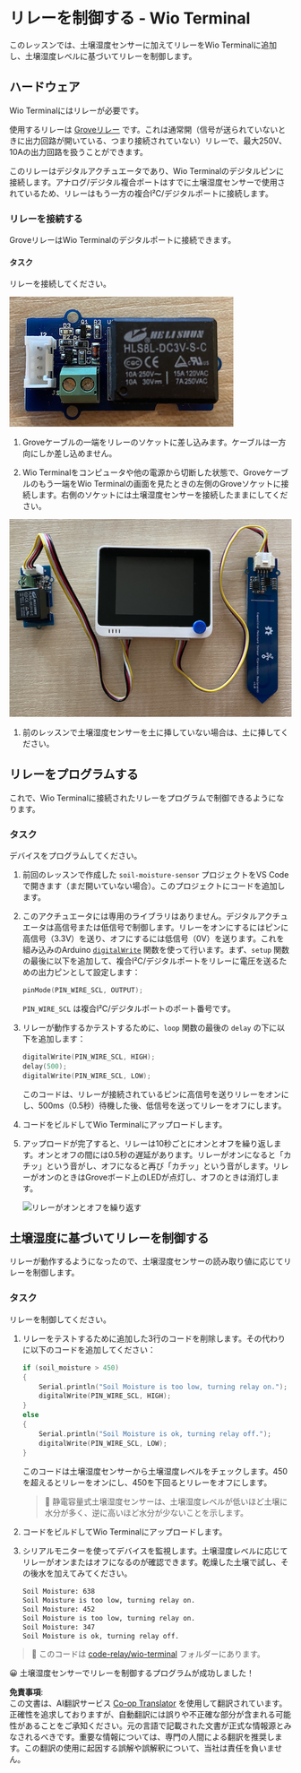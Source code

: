 <!--
CO_OP_TRANSLATOR_METADATA:
{
  "original_hash": "f3c5d8afa2ef6a0b425ef8ff20615cb4",
  "translation_date": "2025-08-24T22:16:52+00:00",
  "source_file": "2-farm/lessons/3-automated-plant-watering/wio-terminal-relay.md",
  "language_code": "ja"
}
-->
# リレーを制御する - Wio Terminal

このレッスンでは、土壌湿度センサーに加えてリレーをWio Terminalに追加し、土壌湿度レベルに基づいてリレーを制御します。

## ハードウェア

Wio Terminalにはリレーが必要です。

使用するリレーは [Groveリレー](https://www.seeedstudio.com/Grove-Relay.html) です。これは通常開（信号が送られていないときに出力回路が開いている、つまり接続されていない）リレーで、最大250V、10Aの出力回路を扱うことができます。

このリレーはデジタルアクチュエータであり、Wio Terminalのデジタルピンに接続します。アナログ/デジタル複合ポートはすでに土壌湿度センサーで使用されているため、リレーはもう一方の複合I²C/デジタルポートに接続します。

### リレーを接続する

GroveリレーはWio Terminalのデジタルポートに接続できます。

#### タスク

リレーを接続してください。

![Groveリレー](../../../../../translated_images/grove-relay.d426958ca210fbd0fb7983d7edc069d46c73a8b0a099d94797bd756f7b6bb6be.ja.png)

1. Groveケーブルの一端をリレーのソケットに差し込みます。ケーブルは一方向にしか差し込めません。

1. Wio Terminalをコンピュータや他の電源から切断した状態で、Groveケーブルのもう一端をWio Terminalの画面を見たときの左側のGroveソケットに接続します。右側のソケットには土壌湿度センサーを接続したままにしてください。

![左側のソケットに接続されたGroveリレーと、右側のソケットに接続された土壌湿度センサー](../../../../../translated_images/wio-relay-and-soil-moisture-sensor.ed722202d42babe0be5f4518cf13e8c2c81e8df21d37839266cbdb60cf30172d.ja.png)

1. 前のレッスンで土壌湿度センサーを土に挿していない場合は、土に挿してください。

## リレーをプログラムする

これで、Wio Terminalに接続されたリレーをプログラムで制御できるようになります。

### タスク

デバイスをプログラムしてください。

1. 前回のレッスンで作成した `soil-moisture-sensor` プロジェクトをVS Codeで開きます（まだ開いていない場合）。このプロジェクトにコードを追加します。

2. このアクチュエータには専用のライブラリはありません。デジタルアクチュエータは高信号または低信号で制御します。リレーをオンにするにはピンに高信号（3.3V）を送り、オフにするには低信号（0V）を送ります。これを組み込みのArduino [`digitalWrite`](https://www.arduino.cc/reference/en/language/functions/digital-io/digitalwrite/) 関数を使って行います。まず、`setup` 関数の最後に以下を追加して、複合I²C/デジタルポートをリレーに電圧を送るための出力ピンとして設定します：

    ```cpp
    pinMode(PIN_WIRE_SCL, OUTPUT);
    ```

    `PIN_WIRE_SCL` は複合I²C/デジタルポートのポート番号です。

1. リレーが動作するかテストするために、`loop` 関数の最後の `delay` の下に以下を追加します：

    ```cpp
    digitalWrite(PIN_WIRE_SCL, HIGH);
    delay(500);
    digitalWrite(PIN_WIRE_SCL, LOW);
    ```

    このコードは、リレーが接続されているピンに高信号を送りリレーをオンにし、500ms（0.5秒）待機した後、低信号を送ってリレーをオフにします。

1. コードをビルドしてWio Terminalにアップロードします。

1. アップロードが完了すると、リレーは10秒ごとにオンとオフを繰り返します。オンとオフの間には0.5秒の遅延があります。リレーがオンになると「カチッ」という音がし、オフになると再び「カチッ」という音がします。リレーがオンのときはGroveボード上のLEDが点灯し、オフのときは消灯します。

    ![リレーがオンとオフを繰り返す](../../../../../images/relay-turn-on-off.gif)

## 土壌湿度に基づいてリレーを制御する

リレーが動作するようになったので、土壌湿度センサーの読み取り値に応じてリレーを制御します。

### タスク

リレーを制御してください。

1. リレーをテストするために追加した3行のコードを削除します。その代わりに以下のコードを追加してください：

    ```cpp
    if (soil_moisture > 450)
    {
        Serial.println("Soil Moisture is too low, turning relay on.");
        digitalWrite(PIN_WIRE_SCL, HIGH);
    }
    else
    {
        Serial.println("Soil Moisture is ok, turning relay off.");
        digitalWrite(PIN_WIRE_SCL, LOW);
    }
    ```

    このコードは土壌湿度センサーから土壌湿度レベルをチェックします。450を超えるとリレーをオンにし、450を下回るとリレーをオフにします。

    > 💁 静電容量式土壌湿度センサーは、土壌湿度レベルが低いほど土壌に水分が多く、逆に高いほど水分が少ないことを示します。

1. コードをビルドしてWio Terminalにアップロードします。

1. シリアルモニターを使ってデバイスを監視します。土壌湿度レベルに応じてリレーがオンまたはオフになるのが確認できます。乾燥した土壌で試し、その後水を加えてみてください。

    ```output
    Soil Moisture: 638
    Soil Moisture is too low, turning relay on.
    Soil Moisture: 452
    Soil Moisture is too low, turning relay on.
    Soil Moisture: 347
    Soil Moisture is ok, turning relay off.
    ```

> 💁 このコードは [code-relay/wio-terminal](../../../../../2-farm/lessons/3-automated-plant-watering/code-relay/wio-terminal) フォルダーにあります。

😀 土壌湿度センサーでリレーを制御するプログラムが成功しました！

**免責事項**:  
この文書は、AI翻訳サービス [Co-op Translator](https://github.com/Azure/co-op-translator) を使用して翻訳されています。正確性を追求しておりますが、自動翻訳には誤りや不正確な部分が含まれる可能性があることをご承知ください。元の言語で記載された文書が正式な情報源とみなされるべきです。重要な情報については、専門の人間による翻訳を推奨します。この翻訳の使用に起因する誤解や誤解釈について、当社は責任を負いません。